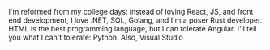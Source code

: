 <!--
### About Me
Hi, I'm Cory. I'm a currently a computer science student at California Baptist University in my senior year. I have been interested in computers and programming for a long time now (I remember in middle school learning the basics of Java!).

Near the end of my junior year of college, I had concluded a semester of working hard in React Native for a design project, and I had such a great time I decided to specialize in web development: specifically front-end, but I am hoping to transition to full stack at some point! So in May I started working through the [The Odin Project](www.theodinproject.com) in order to become as proficient as I could in HTML, CSS, Javascript and React, and am continuing to work through their curriculum building cool projects along the way.

### Currently Working On
[(Portfolio Page)](https://github.com/corygrewohl/portfolio-page) => {my portfolio page built in React, Typescript, and ChakraUI}

### Favorite Projects
[(Shopping Cart)](https://github.com/corygrewohl/shopping-cart) => {a fake store website built in React, Typescript, Redux, and Styled-Components}

[(Memory Card Game)](https://github.com/corygrewohl/memory-card) => {a memory testing game built in Typescript, React, and Sass}

### Skills
<div>
<img src="https://user-images.githubusercontent.com/70291812/178831454-37828886-dd14-4cc3-8ea3-32b90a9a2ec9.png" alt="html5" width="50" height="50">
<img src="https://user-images.githubusercontent.com/70291812/178832321-fed1606d-933e-4c84-a2c6-d627f43bb6e4.png" alt="css3" width="50" height="50">
<img src="https://user-images.githubusercontent.com/70291812/178832398-c5b442ce-2613-46c4-82ab-d2616e5f7db3.png" alt="js" width="50" height="50">
<img src="https://user-images.githubusercontent.com/70291812/202315123-035ae88b-1efe-4d04-a66b-dcc16fc5f82e.png" alt="ts" width="50" height="50">
</div>

<div>
<img src="https://user-images.githubusercontent.com/70291812/185450477-7492fdab-fb59-4a5c-9dc7-302b29ca5093.png" alt="react" width="50" height="50">
<img src="https://user-images.githubusercontent.com/70291812/202315921-c0a4c90b-79d2-415e-9e81-9c90f3c70486.png" alt="redux" width="50" height="50">
</div>

<div>
<img src="https://user-images.githubusercontent.com/70291812/185450227-31f4e4b9-823c-4d62-ab52-f603efe53ddc.png" alt="sass" width="50" height="50">
<img src="https://user-images.githubusercontent.com/70291812/202315590-fdddc0c1-9852-483e-aaa9-879784c72dd0.png" alt="styled-componenets" width="50" height="50">
</div>

<div>
<img src="https://user-images.githubusercontent.com/70291812/178833956-86940f61-29a7-4a2d-a6b0-5119589b06af.png" alt="webpack" width="50" height="50">
<img src="https://user-images.githubusercontent.com/70291812/202315245-87e34611-67ac-481f-8e59-28907b5c756a.png" alt="vite" width="50" height="50">
</div>

### Things I'm interested in getting better at/Learning
<div>
  <p>-Tailwind</p>
  <p>-AWS</p>
  <p>-Next.js</p>
  <p>-Material UI/ChakraUI</p>
  <p>-Backend Languages/Frameworks</p>
<p>-More!</p>
</div>

### Social Media

[<img src="https://user-images.githubusercontent.com/70291812/202317818-97b32521-1505-49a5-8e27-68f4a5cc7c9c.png" alt="styled-componenets" width="50" height="50">](https://www.linkedin.com/in/cory-grewohl/)
[<img src="https://user-images.githubusercontent.com/70291812/202316935-3dd4f09d-bb54-4d70-bef3-96d4548fbeb9.png" alt="styled-componenets" width="50" height="50">](https://www.instagram.com/cory_greywhale/)


**corygrewohl/corygrewohl** is a ✨ _special_ ✨ repository because its `README.md` (this file) appears on your GitHub profile.

Here are some ideas to get you started:

- 🔭 I’m currently working on ...
- 🌱 I’m currently learning ...
- 👯 I’m looking to collaborate on ...
- 🤔 I’m looking for help with ...
- 💬 Ask me about ...
- 📫 How to reach me: ...
- 😄 Pronouns: ...
- ⚡ Fun fact: ...
-->

I'm reformed from my college days: instead of loving React, JS, and front end development, I love .NET, SQL, Golang, and I'm a poser Rust developer. HTML is the best programming language, but I can tolerate Angular. I'll tell you what I can't tolerate: Python. Also, Visual Studio
